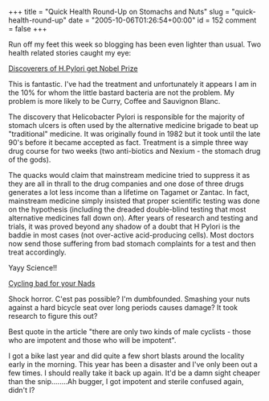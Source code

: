 +++
title = "Quick Health Round-Up on Stomachs and Nuts"
slug = "quick-health-round-up"
date = "2005-10-06T01:26:54+00:00"
id = 152
comment = false
+++

Run off my feet this week so blogging has been even lighter than usual. Two health related stories caught my eye:

[Discoverers of H.Pylori get Nobel Prize](http://news.bbc.co.uk/2/hi/health/4304290.stm)

This is fantastic. I've had the treatment and unfortunately it appears I am in the 10% for whom the little bastard bacteria are not the problem. My problem is more likely to be Curry, Coffee and Sauvignon Blanc. 

The discovery that Helicobacter Pylori is responsible for the majority of stomach ulcers is often used by the alternative medicine brigade to beat up "traditional" medicine. It was originally found in 1982 but it took until the late 90's before it became accepted as fact. Treatment is a simple three way drug course for two weeks (two anti-biotics and Nexium - the stomach drug of the gods). 

The quacks would claim that mainstream medicine tried to suppress it as they are all in thrall to the drug companies and one dose of three drugs generates a lot less income than a lifetime on Tagamet or Zantac. In fact, mainstream medicine simply insisted that proper scientific testing was done on the hypothesis (including the dreaded double-blind testing that most alternative medicines fall down on). After years of research and testing and trials, it was proved beyond any shadow of a doubt that H Pylori is the baddie in most cases (not over-active acid-producing cells). Most doctors now send those suffering from bad stomach complaints for a test and then treat accordingly. 

Yayy Science!!

[Cycling bad for your Nads](http://neo-neocon.blogspot.com/2005/10/definitely-not-bicycle-built-for-two.html)

Shock horror. C'est pas possible? I'm dumbfounded. Smashing your nuts against a hard bicycle seat over long periods causes damage? It took research to figure this out?

Best quote in the article "there are only two kinds of male cyclists - those who are impotent and those who will be impotent". 

I got a bike last year and did quite a few short blasts around the locality early in the morning. This year has been a disaster and I've only been out a few times. I should really take it back up again. It'd be a damn sight cheaper than the snip........Ah bugger, I got impotent and sterile confused again, didn't I?
